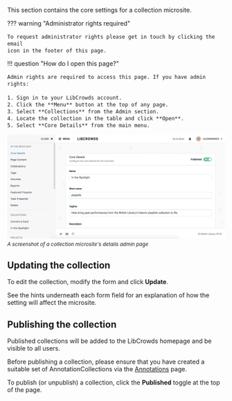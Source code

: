 This section contains the core settings for a collection microsite.

??? warning "Administrator rights required"

    To request administrator rights please get in touch by clicking the email
    icon in the footer of this page.

!!! question "How do I open this page?"

    Admin rights are required to access this page. If you have admin rights:

    1. Sign in to your LibCrowds account.
    2. Click the **Menu** button at the top of any page.
    3. Select **Collections** from the Admin section.
    4. Locate the collection in the table and click **Open**.
    5. Select **Core Details** from the main menu.

![A screenshot of a collection microsite's details admin page](/assets/img/collection/details.png?raw=true)
<br><small>*A screenshot of a collection microsite's details admin page*</small>

## Updating the collection

To edit the collection, modify the form and click **Update**.

See the hints underneath each form field for an explanation of how the
setting will affect the microsite.

## Publishing the collection

Published collections will be added to the LibCrowds homepage and be visible
to all users.

Before publishing a collection, please ensure that you have created a
suitable set of AnnotationCollections via the
[Annotations](/collections/annotations.md) page.

To publish (or unpublish) a collection, click the **Published**
toggle at the top of the page.
